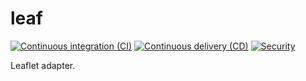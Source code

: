 # leaf

[![Continuous integration (CI)](https://github.com/Stassi/leaf/actions/workflows/continuous-integration.yml/badge.svg)](https://github.com/Stassi/leaf/actions/workflows/continuous-integration.yml)
[![Continuous delivery (CD)](https://github.com/Stassi/leaf/actions/workflows/continuous-delivery.yml/badge.svg)](https://github.com/Stassi/leaf/actions/workflows/continuous-delivery.yml)
[![Security](https://github.com/Stassi/leaf/actions/workflows/security.yml/badge.svg)](https://github.com/Stassi/leaf/actions/workflows/security.yml)

Leaflet adapter.
